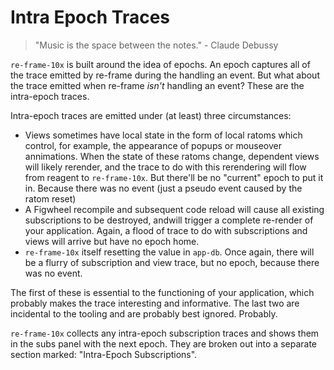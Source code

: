 # Intra Epoch Traces

> "Music is the space between the notes." - Claude Debussy

`re-frame-10x` is built around the idea of epochs. An epoch captures all of the trace emitted by re-frame during the handling an event. But what about the trace emitted when re-frame *isn't* handling an event? These are the intra-epoch traces.

Intra-epoch traces are emitted under (at least) three circumstances:

* Views sometimes have local state in the form of local ratoms which control, for example, the appearance of popups or mouseover annimations. When the state of these ratoms change, dependent views will likely rerender, and the trace to do with this rerendering will flow from reagent to `re-frame-10x`. But there'll be no "current" epoch to put it in.  Because there was no event (just a pseudo event caused by the ratom reset)
* A Figwheel recompile and subsequent code reload will cause all existing subscriptions to be destroyed, andwill trigger a complete re-render of your application. Again, a flood of trace to do with subscriptions and views will arrive but have no epoch home. 
* `re-frame-10x` itself resetting the value in `app-db`. Once again, there will be a flurry of subscription and view trace, but no epoch, because there was no event.

The first of these is essential to the functioning of your application, which probably makes the trace interesting and informative. The last two are incidental to the tooling and are probably best ignored. Probably.

`re-frame-10x` collects any intra-epoch subscription traces and shows them in the subs panel with the next epoch. They are broken out into a separate section marked: "Intra-Epoch Subscriptions".
